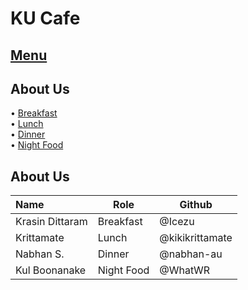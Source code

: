 # KU Cafe

## [Menu](Menu.md)

## About Us

• [Breakfast](Menu.md/#Breakfast)    
• [Lunch](Menu.md#Lunch)    
• [Dinner](Menu.md/#dinner-menu)    
• [Night Food](Menu.md/#Night-Food)

## About Us

| Name      | Role      | Github          |
|:----------|-----------|-----------------|
| Krasin Dittaram | Breakfast | @Icezu |
| Krittamate | Lunch |@kikikrittamate |
| Nabhan S. | Dinner | @nabhan-au |
| Kul Boonanake | Night Food |@WhatWR |